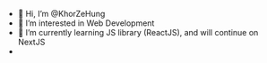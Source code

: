 - 👋 Hi, I’m @KhorZeHung
- 👀 I’m interested in Web Development
- 🌱 I’m currently learning JS library (ReactJS), and will continue on NextJS
- 
<!---
KhorZeHung/KhorZeHung is a ✨ special ✨ repository because its `README.md` (this file) appears on your GitHub profile.
You can click the Preview link to take a look at your changes.
--->
